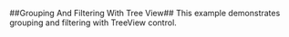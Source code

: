 ##Grouping And Filtering With Tree View##
This example demonstrates grouping and filtering with TreeView control.